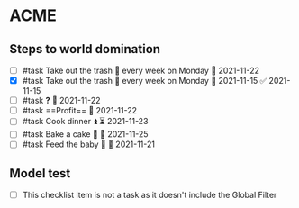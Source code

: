 # ACME

## Steps to world domination

- [ ] #task Take out the trash 🔁 every week on Monday 📅 2021-11-22
- [x] #task Take out the trash 🔁 every week on Monday 📅 2021-11-15 ✅ 2021-11-15
- [ ] #task **?** 📅 2021-11-22
- [ ] #task ==Profit== 📅 2021-11-22
- [ ] #task Cook dinner ⏫ ⏳ 2021-11-23
- [ ] #task Bake a cake 🔼 🛫 2021-11-25
- [ ] #task Feed the baby 🔽 📅 2021-11-21

## Model test

- [ ] This checklist item is not a task as it doesn't include the Global Filter
